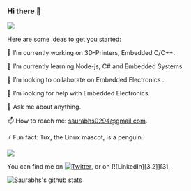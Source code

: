 ### Hi there 👋

![](https://img.shields.io/badge/<OS>-<Linux>-informational?style=flat&logo=<Linux>&logoColor=white&color=2bbc8a)

Here are some ideas to get you started:

🔭 I’m currently working on 3D-Printers, Embedded C/C++.

🌱 I’m currently learning Node-js, C# and Embedded Systems.

👯 I’m looking to collaborate on Embedded Electronics .

🤔 I’m looking for help with Embedded Electronics.

💬 Ask me about anything.

📫 How to reach me: saurabhs0294@gmail.com.

⚡ Fun fact: Tux, the Linux mascot, is a penguin.

<img align="center" src="https://github-readme-stats.vercel.app/api/<top-langs>/?username=<Saur-Hub>&theme=<Dark>" />


<!-- Actual text -->

You can find me on [![Twitter][1.2]][1], or on [![LinkedIn][3.2]][3].

<!-- Icons -->

[1.2]: http://i.imgur.com/wWzX9uB.png (twitter icon without padding)
[2.2]: https://raw.githubusercontent.com/MartinHeinz/MartinHeinz/master/linkedin-3-16.png

<!-- Links to your social media accounts -->

[1]: https://twitter.com/im_sakhare
[2]: https://www.linkedin.com/in/saurabh-sakhare-006a9040/

![Saurabhs's github stats](https://github-readme-stats.vercel.app/api?username=Saur-Hub&count_private=true)
